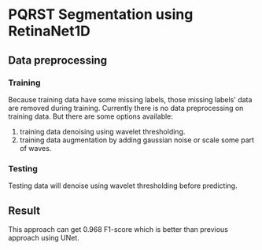 # PQRST Segmentation using RetinaNet1D
## Data preprocessing
### Training
Because training data have some missing labels, those missing labels' data are removed during training.
Currently there is no data preprocessing on training data. But there are some options available:
1. training data denoising using wavelet thresholding.
2. training data augmentation by adding gaussian noise or scale some part of waves.
### Testing
Testing data will denoise using wavelet thresholding before predicting.
## Result
This approach can get 0.968 F1-score which is better than previous approach using UNet.
